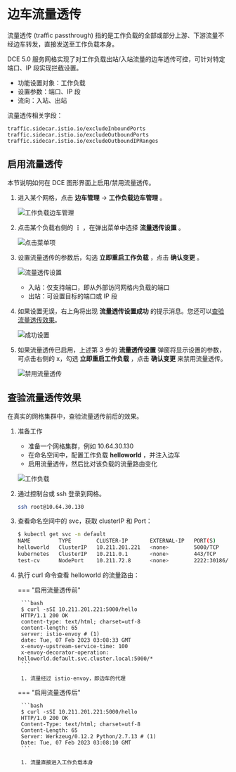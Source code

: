 # 边车流量透传

流量透传 (traffic passthrough) 指的是工作负载的全部或部分上游、下游流量不经边车转发，直接发送至工作负载本身。

DCE 5.0 服务网格实现了对工作负载出站/入站流量的边车透传可控，可针对特定端口、IP 段实现拦截设置。

- 功能设置对象：工作负载
- 设置参数：端口、IP 段
- 流向：入站、出站

流量透传相关字段：

```none
traffic.sidecar.istio.io/excludeInboundPorts
traffic.sidecar.istio.io/excludeOutboundPorts
traffic.sidecar.istio.io/excludeOutboundIPRanges
```

## 启用流量透传

本节说明如何在 DCE 图形界面上启用/禁用流量透传。

1. 进入某个网格，点击 __边车管理__ -> __工作负载边车管理__ 。

    ![工作负载边车管理](https://docs.daocloud.io/daocloud-docs-images/docs/mspider/images/pn01.png)

1. 点击某个负载右侧的 __⋮__ ，在弹出菜单中选择 __流量透传设置__ 。

    ![点击菜单项](https://docs.daocloud.io/daocloud-docs-images/docs/mspider/images/pn02.png)

1. 设置流量透传的参数后，勾选 __立即重启工作负载__ ，点击 __确认变更__ 。

    ![流量透传设置](https://docs.daocloud.io/daocloud-docs-images/docs/mspider/images/pn03.png)

    - 入站：仅支持端口，即从外部访问网格内负载的端口
    - 出站：可设置目标的端口或 IP 段

1. 如果设置无误，右上角将出现 __流量透传设置成功__ 的提示消息。您还可以[查验流量透传效果](#_3)。

    ![成功设置](https://docs.daocloud.io/daocloud-docs-images/docs/mspider/images/pn04.png)

1. 如果流量透传已启用，上述第 3 步的 __流量透传设置__ 弹窗将显示设置的参数，可点击右侧的 x，勾选 __立即重启工作负载__ ，点击 __确认变更__ 来禁用流量透传。

    ![禁用流量透传](https://docs.daocloud.io/daocloud-docs-images/docs/mspider/images/pn05.png)

## 查验流量透传效果

在真实的网格集群中，查验流量透传前后的效果。

1. 准备工作

    - 准备一个网格集群，例如 10.64.30.130
    - 在命名空间中，配置工作负载 __helloworld__ ，并注入边车
    - 启用流量透传，然后比对该负载的流量路由变化

    ![工作负载](https://docs.daocloud.io/daocloud-docs-images/docs/mspider/images/pn06.png)

1. 通过控制台或 ssh 登录到网格。

    ```bash
    ssh root@10.64.30.130
    ```

1. 查看命名空间中的 svc，获取 clusterIP 和 Port：

    ```bash
    $ kubectl get svc -n default
    NAME         TYPE        CLUSTER-IP       EXTERNAL-IP   PORT(S)          AGE
    helloworld   ClusterIP   10.211.201.221   <none>        5000/TCP         39d
    kubernetes   ClusterIP   10.211.0.1       <none>        443/TCP          62d
    test-cv      NodePort    10.211.72.8      <none>        2222:30186/TCP   62d
    ```

1. 执行 curl 命令查看 helloworld 的流量路由：

    === "启用流量透传前"

        ```bash
        $ curl -sSI 10.211.201.221:5000/hello
        HTTP/1.1 200 OK
        content-type: text/html; charset=utf-8
        content-length: 65
        server: istio-envoy # (1)
        date: Tue, 07 Feb 2023 03:08:33 GMT
        x-envoy-upstream-service-time: 100
        x-envoy-decorator-operation: helloworld.default.svc.cluster.local:5000/*
        ```

        1. 流量经过 istio-envoy，即边车的代理

    === "启用流量透传后"

        ```bash
        $ curl -sSI 10.211.201.221:5000/hello
        HTTP/1.0 200 OK
        Content-Type: text/html; charset=utf-8
        Content-Length: 65
        Server: Werkzeug/0.12.2 Python/2.7.13 # (1)
        Date: Tue, 07 Feb 2023 03:08:10 GMT
        ```

        1. 流量直接进入工作负载本身
